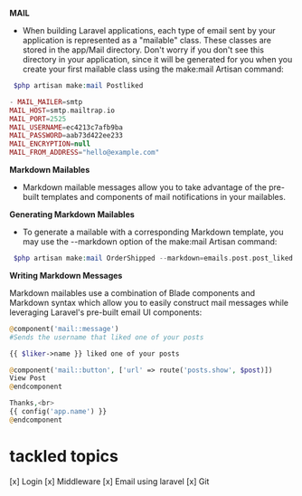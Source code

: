 **MAIL**

-   When building Laravel applications, each type of email sent by your application is represented as a "mailable" class. These classes are stored in the app/Mail directory. Don't worry if you don't see this directory in your application, since it will be generated for you when you create your first mailable class using the make:mail Artisan command:

```php
 $php artisan make:mail Postliked
```

```php
- MAIL_MAILER=smtp
MAIL_HOST=smtp.mailtrap.io
MAIL_PORT=2525
MAIL_USERNAME=ec4213c7afb9ba
MAIL_PASSWORD=aab73d422ee233
MAIL_ENCRYPTION=null
MAIL_FROM_ADDRESS="hello@example.com"


```

**Markdown Mailables**

-   Markdown mailable messages allow you to take advantage of the pre-built templates and components of mail notifications in your mailables.

**Generating Markdown Mailables**

-   To generate a mailable with a corresponding Markdown template, you may use the --markdown option of the make:mail Artisan command:

```php
 $php artisan make:mail OrderShipped --markdown=emails.post.post_liked
```

**Writing Markdown Messages**

Markdown mailables use a combination of Blade components and Markdown syntax which allow you to easily construct mail messages while leveraging Laravel's pre-built email UI components:

```php
@component('mail::message')
#Sends the username that liked one of your posts

{{ $liker->name }} liked one of your posts

@component('mail::button', ['url' => route('posts.show', $post)])
View Post
@endcomponent

Thanks,<br>
{{ config('app.name') }}
@endcomponent

```

# tackled topics

[x] Login
[x] Middleware
[x] Email using laravel
[x] Git
